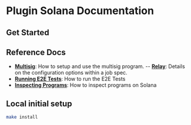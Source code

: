 # Plugin Solana Documentation

## Get Started

## Reference Docs

- **[Multisig](./multisig/)**: How to setup and use the multisig program.
-- **[Relay](./relay/)**: Details on the configuration options within a job spec.
- **[Running E2E Tests](./RunningE2eTests.md)**: How to run the E2E Tests
- **[Inspecting Programs](./InspectingContracts.md)**: How to inspect programs on Solana

## Local initial setup

```bash
make install
```
